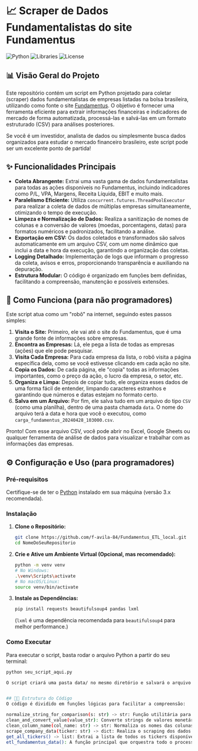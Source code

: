 # 📈 Scraper de Dados Fundamentalistas do site Fundamentus

![Python](https://img.shields.io/badge/Python-3.x-blue.svg)
![Libraries](https://img.shields.io/badge/Libraries-requests%2C%20beautifulsoup4%2C%20pandas-brightgreen.svg)
![License](https://img.shields.io/badge/License-MIT-yellow.svg)

## 📊 Visão Geral do Projeto

Este repositório contém um script em Python projetado para coletar (scraper) dados fundamentalistas de empresas listadas na bolsa brasileira, utilizando como fonte o site [Fundamentus](http://www.fundamentus.com.br/). O objetivo é fornecer uma ferramenta eficiente para extrair informações financeiras e indicadores de mercado de forma automatizada, processá-las e salvá-las em um formato estruturado (CSV) para análises posteriores.

Se você é um investidor, analista de dados ou simplesmente busca dados organizados para estudar o mercado financeiro brasileiro, este script pode ser um excelente ponto de partida!

## ✨ Funcionalidades Principais

*   **Coleta Abrangente:** Extrai uma vasta gama de dados fundamentalistas para todas as ações disponíveis no Fundamentus, incluindo indicadores como P/L, VPA, Margens, Receita Líquida, EBIT e muito mais.
*   **Paralelismo Eficiente:** Utiliza `concurrent.futures.ThreadPoolExecutor` para realizar a coleta de dados de múltiplas empresas simultaneamente, otimizando o tempo de execução.
*   **Limpeza e Normalização de Dados:** Realiza a sanitização de nomes de colunas e a conversão de valores (moedas, porcentagens, datas) para formatos numéricos e padronizados, facilitando a análise.
*   **Exportação em CSV:** Os dados coletados e transformados são salvos automaticamente em um arquivo CSV, com um nome dinâmico que inclui a data e hora da execução, garantindo a organização das coletas.
*   **Logging Detalhado:** Implementação de logs que informam o progresso da coleta, avisos e erros, proporcionando transparência e auxiliando na depuração.
*   **Estrutura Modular:** O código é organizado em funções bem definidas, facilitando a compreensão, manutenção e possíveis extensões.

## 🤖 Como Funciona (para não programadores)

Este script atua como um "robô" na internet, seguindo estes passos simples:

1.  **Visita o Site:** Primeiro, ele vai até o site do Fundamentus, que é uma grande fonte de informações sobre empresas.
2.  **Encontra as Empresas:** Lá, ele pega a lista de todas as empresas (ações) que ele pode pesquisar.
3.  **Visita Cada Empresa:** Para cada empresa da lista, o robô visita a página específica dela, como se você estivesse clicando em cada ação no site.
4.  **Copia os Dados:** De cada página, ele "copia" todas as informações importantes, como o preço da ação, o lucro da empresa, o setor, etc.
5.  **Organiza e Limpa:** Depois de copiar tudo, ele organiza esses dados de uma forma fácil de entender, limpando caracteres estranhos e garantindo que números e datas estejam no formato certo.
6.  **Salva em um Arquivo:** Por fim, ele salva tudo em um arquivo do tipo `CSV` (como uma planilha), dentro de uma pasta chamada `data`. O nome do arquivo terá a data e hora que você o executou, como `carga_fundamentus_20240428_103000.csv`.

Pronto! Com esse arquivo CSV, você pode abrir no Excel, Google Sheets ou qualquer ferramenta de análise de dados para visualizar e trabalhar com as informações das empresas.

## ⚙️ Configuração e Uso (para programadores)

### Pré-requisitos

Certifique-se de ter o [Python](https://www.python.org/downloads/) instalado em sua máquina (versão 3.x recomendada).

### Instalação

1.  **Clone o Repositório:**
    ```bash
    git clone https://github.com/f-avila-84/Fundamentus_ETL_local.git
    cd NomeDoSeuRepositorio
    ```
    
2.  **Crie e Ative um Ambiente Virtual (Opcional, mas recomendado):**
    ```bash
    python -m venv venv
    # No Windows:
    .\venv\Scripts\activate
    # No macOS/Linux:
    source venv/bin/activate
    ```

3.  **Instale as Dependências:**
    ```bash
    pip install requests beautifulsoup4 pandas lxml
    ```
    (`lxml` é uma dependência recomendada para `beautifulsoup4` para melhor performance.)

### Como Executar

Para executar o script, basta rodar o arquivo Python a partir do seu terminal:

```bash
python seu_script_aqui.py

O script criará uma pasta data/ no mesmo diretório e salvará o arquivo CSV lá.


## 👨‍💻 Estrutura do Código
O código é dividido em funções lógicas para facilitar a compreensão:

normalize_string_for_comparison(s: str) -> str: Função utilitária para limpar e padronizar strings, removendo acentos, caracteres especiais e espaços extras.
clean_and_convert_value(value_str): Converte strings de valores monetários ou percentuais para números de ponto flutuante.
clean_column_name(col_name: str) -> str: Normaliza os nomes das colunas do DataFrame, removendo caracteres especiais e formatando para snake_case.
scrape_company_data(ticker: str) -> dict: Realiza o scraping dos dados de uma única empresa dado seu ticker.
get_all_tickers() -> list: Extrai a lista de todos os tickers disponíveis no Fundamentus.
etl_fundamentus_data(): A função principal que orquestra todo o processo de Extração (E), Transformação (T) e salvamento dos dados para uso local.

